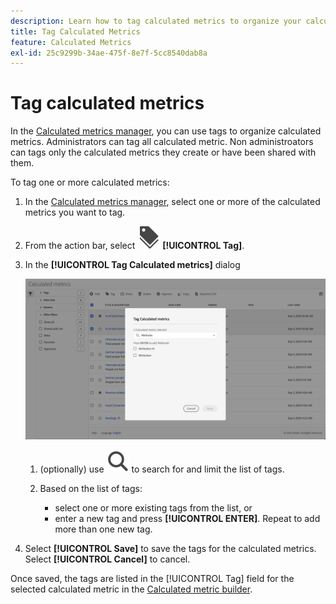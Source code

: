 ```yaml
---
description: Learn how to tag calculated metrics to organize your calculated metrics.
title: Tag Calculated Metrics
feature: Calculated Metrics
exl-id: 25c9299b-34ae-475f-8e7f-5cc8540dab8a
---
```

# Tag calculated metrics


In the [Calculated metrics manager](cm-manager.md), you can use tags to organize calculated metrics. Administrators can tag all calculated metric. Non administroators can tags only the calculated metrics they create or have been shared with them.

To tag one or more calculated metrics:

1. In the [Calculated metrics manager](cm-manager.md), select one or more of the calculated metrics you want to tag.
1. From the action bar, select ![Labels](/help/assets/icons/Labels.svg) **[!UICONTROL Tag]**.
1. In the **[!UICONTROL Tag Calculated metrics]** dialog
   
   ![Tag Calculated metric dialog](assets/tag-calculated-metric-dialog.png)

   1. (optionally) use ![Search](/help/assets/icons/Search.svg) to search for and limit the list of tags.

   2. Based on the list of tags:
   
      * select one or more existing tags from the list, or
      * enter a new tag and press **[!UICONTROL ENTER]**. Repeat to add more than one new tag.

1. Select **[!UICONTROL Save]** to save the tags for the calculated metrics. Select **[!UICONTROL Cancel]** to cancel.

Once saved, the tags are listed in the [!UICONTROL Tag] field for the selected calculated metric in the [Calculated metric builder](cm-tagging.md). 

<!--

In the Calculated metric manager, you can organize segments by tagging them.

All users can create tags for calculated metrics and apply one or more tags to a metric. However, you can see tags only for those calculated metrics that you own or that have been shared with you. 

>[!TIP]
>
>The most useful types of tags are usually tags that are based on the following criteria:
>
>* **Team names**, such as Social Marketing or Mobile Marketing.
>* **Project** (analysis tags), such as Entry-page analysis.
>* **Categories**, such as Women's or Geography.
>* **Workflows**, such as To be approved or Curated for (a specific business unit).

## Apply tags to a calculated metric

1. In Customer Journey Analytics, select [!UICONTROL **Components**] > [!UICONTROL **Calculated metrics**].

1. In the Calculated metrics manager, select the checkbox next to any metrics that you want to tag.

   ![Tag Calculated metric list with Mobile marketing selected.](assets/cm_add_tags.png)

1. In the [!UICONTROL **Tag Calculated metric**] dialog box: 

   * Add a new tag. Type the name in the **[!UICONTROL Add tags]** field, then press Enter.
   * Select one or more existing tags to apply to the selected metrics.

1. Select [!UICONTROL **Save**] to apply the tags.

## View applied tags

1. In Customer Journey Analytics, select [!UICONTROL **Components**] > [!UICONTROL **Calculated metrics**] to go to the Calculated metrics manager.

1. In the Calculated metrics manager, tags appear in the [!UICONTROL **Tags**] column. (Click the gear icon on the top-right to manage your columns.)

## Filter metrics by tags

1. In Customer Journey Analytics, select [!UICONTROL **Components**] > [!UICONTROL **Calculated metrics**] to go to the Calculated metrics manager.

1. In the Calculated metrics manager, select the **Filter** icon, then select the tags that you want to filter by. 

   Only metrics that have the filter you select are shown.

-->

